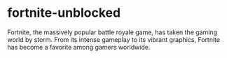 # fortnite-unblocked
Fortnite, the massively popular battle royale game, has taken the gaming world by storm. From its intense gameplay to its vibrant graphics, Fortnite has become a favorite among gamers worldwide.
